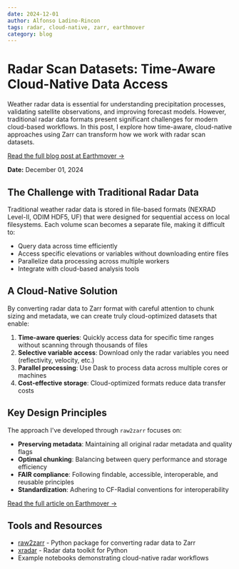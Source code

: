 ```yaml
---
date: 2024-12-01
author: Alfonso Ladino-Rincon
tags: radar, cloud-native, zarr, earthmover
category: blog
---
```


# Radar Scan Datasets: Time-Aware Cloud-Native Data Access

Weather radar data is essential for understanding precipitation processes, validating satellite observations, and improving forecast models. However, traditional radar data formats present significant challenges for modern cloud-based workflows. In this post, I explore how time-aware, cloud-native approaches using Zarr can transform how we work with radar scan datasets.

[Read the full blog post at Earthmover →](https://earthmover.io/blog/radar-scan-datasets-time-aware-cloud-native)

**Date:** December 01, 2024

## The Challenge with Traditional Radar Data

Traditional weather radar data is stored in file-based formats (NEXRAD Level-II, ODIM HDF5, UF) that were designed for sequential access on local filesystems. Each volume scan becomes a separate file, making it difficult to:

- Query data across time efficiently
- Access specific elevations or variables without downloading entire files
- Parallelize data processing across multiple workers
- Integrate with cloud-based analysis tools

## A Cloud-Native Solution

By converting radar data to Zarr format with careful attention to chunk sizing and metadata, we can create truly cloud-optimized datasets that enable:

1. **Time-aware queries**: Quickly access data for specific time ranges without scanning through thousands of files
2. **Selective variable access**: Download only the radar variables you need (reflectivity, velocity, etc.)
3. **Parallel processing**: Use Dask to process data across multiple cores or machines
4. **Cost-effective storage**: Cloud-optimized formats reduce data transfer costs

## Key Design Principles

The approach I've developed through `raw2zarr` focuses on:

- **Preserving metadata**: Maintaining all original radar metadata and quality flags
- **Optimal chunking**: Balancing between query performance and storage efficiency
- **FAIR compliance**: Following findable, accessible, interoperable, and reusable principles
- **Standardization**: Adhering to CF-Radial conventions for interoperability

[Read the full article on Earthmover →](https://earthmover.io/blog/radar-scan-datasets-time-aware-cloud-native)

## Tools and Resources

- [raw2zarr](https://github.com/aladinor/raw2zarr) - Python package for converting radar data to Zarr
- [xradar](https://github.com/openradar/xradar) - Radar data toolkit for Python
- Example notebooks demonstrating cloud-native radar workflows
